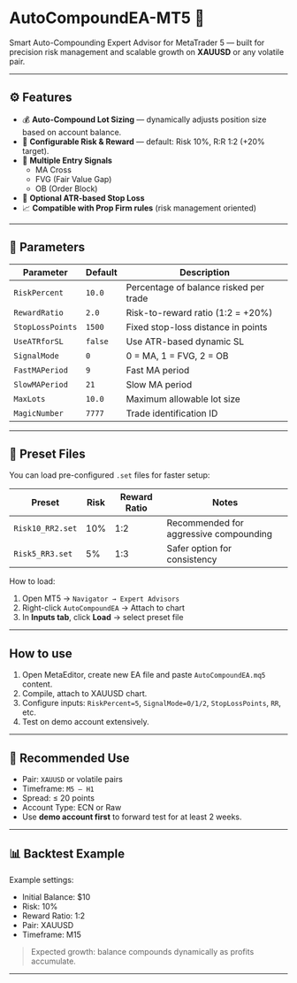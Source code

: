 # AutoCompoundEA-MT5 🚀
Smart Auto-Compounding Expert Advisor for MetaTrader 5 — built for precision risk management and scalable growth on **XAUUSD** or any volatile pair.

---

## ⚙️ Features
- 💰 **Auto-Compound Lot Sizing** — dynamically adjusts position size based on account balance.
- 🎯 **Configurable Risk & Reward** — default: Risk 10%, R:R 1:2 (+20% target).
- 🧭 **Multiple Entry Signals**
  - MA Cross
  - FVG (Fair Value Gap)
  - OB (Order Block)
- 🧩 **Optional ATR-based Stop Loss**
- 📈 **Compatible with Prop Firm rules** (risk management oriented)

---

## 🧮 Parameters
| Parameter | Default | Description |
|------------|----------|-------------|
| `RiskPercent` | `10.0` | Percentage of balance risked per trade |
| `RewardRatio` | `2.0` | Risk-to-reward ratio (1:2 = +20%) |
| `StopLossPoints` | `1500` | Fixed stop-loss distance in points |
| `UseATRforSL` | `false` | Use ATR-based dynamic SL |
| `SignalMode` | `0` | 0 = MA, 1 = FVG, 2 = OB |
| `FastMAPeriod` | `9` | Fast MA period |
| `SlowMAPeriod` | `21` | Slow MA period |
| `MaxLots` | `10.0` | Maximum allowable lot size |
| `MagicNumber` | `7777` | Trade identification ID |

---

## 📂 Preset Files
You can load pre-configured `.set` files for faster setup:

| Preset | Risk | Reward Ratio | Notes |
|---------|------|---------------|-------|
| `Risk10_RR2.set` | 10% | 1:2 | Recommended for aggressive compounding |
| `Risk5_RR3.set` | 5% | 1:3 | Safer option for consistency |

How to load:
1. Open MT5 → `Navigator → Expert Advisors`
2. Right-click `AutoCompoundEA` → Attach to chart
3. In **Inputs tab**, click **Load** → select preset file

---

## How to use
1. Open MetaEditor, create new EA file and paste `AutoCompoundEA.mq5` content.
2. Compile, attach to XAUUSD chart.
3. Configure inputs: `RiskPercent=5`, `SignalMode=0/1/2`, `StopLossPoints`, `RR`, etc.
4. Test on demo account extensively.

---

## 🧭 Recommended Use
- Pair: `XAUUSD` or volatile pairs  
- Timeframe: `M5 – H1`  
- Spread: ≤ 20 points  
- Account Type: ECN or Raw  
- Use **demo account first** to forward test for at least 2 weeks.

---

## 📊 Backtest Example
Example settings:

- Initial Balance: $10
- Risk: 10%
- Reward Ratio: 1:2
- Pair: XAUUSD
- Timeframe: M15

> Expected growth: balance compounds dynamically as profits accumulate.

---
